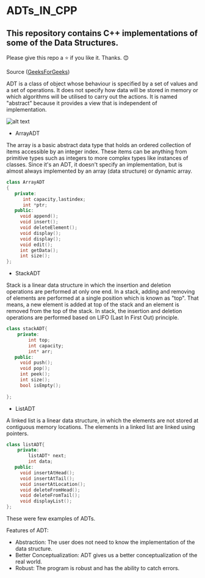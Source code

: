 # ADTs_IN_CPP
## This repository contains C++ implementations of some of the **Data Structures**.

Please give this repo a ⭐ if you like it. Thanks. 😊


Source ([GeeksForGeeks](https://www.geeksforgeeks.org/abstract-data-types/))

ADT is a class of object whose behaviour is specified by a set of values and a set of operations.  It does not specify how data will be stored in memory or which algorithms will be utilised to carry out the actions. It is named "abstract" because it provides a view that is independent of implementation.

![alt text](https://media.geeksforgeeks.org/wp-content/uploads/20190828194629/ADT.jpg)

* ArrayADT

The array is a basic abstract data type that holds an ordered collection of items accessible by an integer index. These items can be anything from primitive types such as integers to more complex types like instances of classes. Since it's an ADT, it doesn't specify an implementation, but is almost always implemented by an array (data structure) or dynamic array.
```cpp
class ArrayADT 
{  
   private:  
      int capacity,lastindex;
      int *ptr;
   public:  
     void append();  
     void insert();  
     void deleteElement();  
     void display();  
     void display();
     void edit();
     int getData();
     int size();
};   
```

* StackADT

Stack is a linear data structure in which the insertion and deletion operations are performed at only one end. In a stack, adding and removing of elements are performed at a single position which is known as "top". That means, a new element is added at top of the stack and an element is removed from the top of the stack. In stack, the insertion and deletion operations are performed based on LIFO (Last In First Out) principle.
```cpp
class stackADT{
    private:
        int top;
        int capacity;
        int* arr;
   public:  
     void push();
     void pop();
     int peek();
     int size();
     bool isEmpty();
     
};   
```

* ListADT

A linked list is a linear data structure, in which the elements are not stored at contiguous memory locations. The elements in a linked list are linked using pointers.

```cpp
class listADT{
    private:
        listADT* next;
        int data;
   public:  
     void insertAtHead();
     void insertAtTail();
     void insertAtLocation();
     void deleteFromHead();
     void deleteFromTail();
     void displayList();
};   
```
These were few examples of ADTs.


Features of ADT:

* Abstraction: The user does not need to know the implementation of the data structure.
* Better Conceptualization: ADT gives us a better conceptualization of the real world.
* Robust: The program is robust and has the ability to catch errors.
